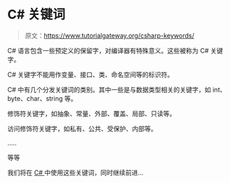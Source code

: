 # C# 关键词

> 原文：<https://www.tutorialgateway.org/csharp-keywords/>

C# 语言包含一些预定义的保留字，对编译器有特殊意义。这些被称为 C# 关键字。

C# 关键字不能用作变量、接口、类、命名空间等的标识符。

C# 中有几个分发关键词的类别。其中一些是与数据类型相关的关键字，如 int、byte、char、string 等。

修饰符关键字，如抽象、常量、外部、覆盖、局部、只读等。

访问修饰符关键字，如私有、公共、受保护、内部等。

…..

等等

我们将在 [C# ](https://www.tutorialgateway.org/csharp-tutorial/) 中使用这些关键词，同时继续前进…